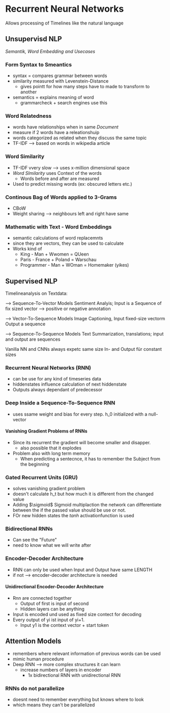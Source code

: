 # Recurrent Neural Networks
Allows processing of Timelines like the natural language


## Unsupervisd NLP
_Semantik, Word Embedding and Usecases_

### Form Syntax to Smeantics
- syntax = compares grammar between words
- similarity measured with Levenstein-Distance
	- gives pointt for how many steps have to made to transform to another
- semantics = explains meaning of word
	- grammarcheck + search engines use this

### Word Relatedness
- words have relationships when in same _Document_
- measure if 2 words have a releationshuip
- words categorized as related when they discuss the same topic
- TF-IDF --> based on words in wikipedia article

### Word Similarity
- TF-IDF vvery slow --> uses x-million dimensional space
- _Word SImilarity_ uses Context of the words
	- Words before and after are measured 
- Used to predict missing words (ex: obscured letters etc.)


### Continous Bag of Words applied to 3-Grams
- CBoW
- Weight sharing --> neighbours left and right have same


### Mathematic with Text - Word Embeddings
- semantic calculations of word replacemnts
- since they are vectors, they can be used to calculate
- Works kind of
	- King - Man + Wwomen = QUeen
	- Paris - France + Poland = Warschau
	- Programmer - Man + WOman = Homemaker (yikes)


## Supervised NLP

Timelineanalysis on Textdata:

--> Sequence-To-Vector Models
Sentiment Analyis; Input is a Sequence of fix sized vector --> positive or negative annotation

--> Vector-To-Sequence Models
Image Captioning, Input fixed-size vectorm Output a sequence

--> Sequence-To-Sequence Models
Text Summarization, translations; input and output are sequences

Vanilla NN and CNNs always expetc same size In- and Output für constant sizes


### Recurrent Neural Networks (RNN)
- can be use for any kind of timeseries data
- hiddenstates influence calculation of next hiddenstate
- Outputs always dependant of predecessor


### Deep Inside a Sequence-To-Sequence RNN
- uses ssame weight and bias for every step. h_0 initialized with a null-vector

#### Vanishing Gradient Problems of RNNs
- Since its recurrent the gradient will become smaller and disapper.
	- also possible that it explodes
- Problem also with long term memory
	- When predicting a sentecnce, it has to remember the Subject from the beginning


### Gated Recurrent Units  (GRU)
- solves vanishing gradient problem
- doesn't calculate h_t but how much it is different from the changed value
- Adding $\sigmoid$ Sigmoid multiplaction the network can differentiate between the if the passed value should be use or not.
- FOr new hidden states the _tanh_ activationfunction is used

 ### Bidirectional RNNs
- Can see the "Future"
- need to know what we will write after


### Encoder-Decoder Architecture
- RNN can only be used when  Input and Output have same LENGTH
- if not --> encoder-decoder architecture is needed


#### Unidirectional Encoder-Decoder Architecture
- Rnn are connected together
	- Output of first is input of second
	- Hidden layers can be anything
- Input is encoded und used as fixed size contect for decoding
- Every output of yi ist input of yi+1.
	- Input y1 is the context vector + start token


## Attention Models
- remembers where relevant information of previous words can be used
- mimic human procedure
- Deep RNN --> more complex structures it can learn
	- increase numbers of layers in encoder
		- 1x bidirectional RNN with unidirectional RNN



### RNNs do not parallelize
- doesnt need to remember everything but knows where to look
- which means they can't be parallelized



